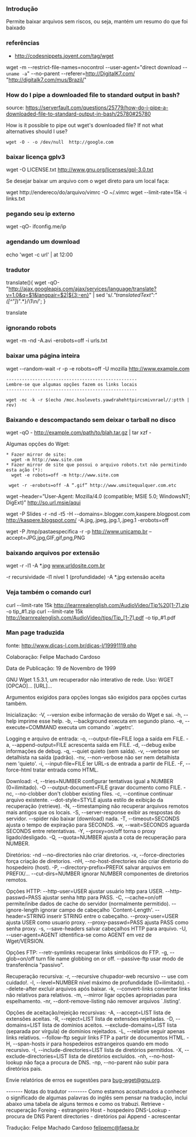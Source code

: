 ### Introdução
Permite baixar arquivos sem riscos, ou seja,
mantém um resumo do que foi baixado

### referências
* http://codesnippets.joyent.com/tag/wget

wget -m --restrict-file-names=nocontrol --user-agent="direct download -- `uname -a`" --no-parent --referer=http://DigitalK7.com/ "http://digitalk7.com/mus/Brazil/"

### How do I pipe a downloaded file to standard output in bash?
source: https://serverfault.com/questions/25779/how-do-i-pipe-a-downloaded-file-to-standard-output-in-bash/25780#25780

How is it possible to pipe out wget's downloaded file? If not what alternatives should I use?

    wget -O - -o /dev/null  http://google.com


### baixar licença gplv3

 wget -O LICENSE.txt http://www.gnu.org/licenses/gpl-3.0.txt

Se desejar baixar um arquivo com o wget direto para um local faça:

  wget http://endereco/do/arquivo/vimrc -O ~/.vimrc
  wget --limit-rate=15k -i links.txt

### pegando seu ip externo

wget -qO- ifconfig.me/ip

### agendando um download

echo 'wget -c url' | at 12:00

### tradutor

translate(){ wget -qO- "http://ajax.googleapis.com/ajax/services/language/translate?v=1.0&q=$1&langpair=$2|${3:-en}" | sed 's/.*"translatedText":"\([^"]*\)".*}/\1\n/'; }


translate <phrase> <source-language> <output-language>

### ignorando robots

wget -m -nd -A.avi -erobots=off -i urls.txt


### baixar uma página inteira

wget --random-wait -r -p -e robots=off -U mozilla http://www.example.com

    --------------------------------------------------
    Lembre-se que algumas opções fazem os links locais
    --------------------------------------------------

    wget -nc -k -r $(echo /moc.hsolevets.yawdrahehttpircsmivnrael//:ptth | rev)

### Baixando e descompactando sem deixar o tarball no disco

wget -qO - http://example.com/path/to/blah.tar.gz | tar xzf -



Algumas opções do Wget:

    * Fazer mirror de site:
      wget -m http://www.site.com
    * Fazer mirror de site que possui o arquivo robots.txt não permitindo esta ação (*):
      wget -e robots=off -m http://www.site.com

     wget -r -erobots=off -A “.gif” http://www.umsitequalquer.com.etc

wget –header=”User-Agent: Mozilla/4.0 (compatible; MSIE 5.0; WindowsNT; DigExt)” http://so.url.msie/aqui

wget -P Slides -r -nd -t5 -H --domains=.blogger.com,kaspere.blogpost.com http://kaspere.blogspot.com/ -A.jpg,.jpeg,.jpg.1,.jpeg.1 -erobots=off




wget -P /tmp/pastaespecifica -r -p http://www.unicamp.br –accept=JPG,jpg,GIF,gif,png,PNG


### baixando arquivos por extensão

wget -r -l1 -A *.jpg www.urldosite.com.br

   -r recursividade
   -l1 nível 1 (profundidade)
   -A *.jpg  extensão aceita

### Veja também o comando curl

curl --limit-rate 15k http://learnrealenglish.com/AudioVideo/Tip%20[1-7].zip -o tip_#1.zip
curl --limit-rate 15k http://learnrealenglish.com/AudioVideo/tips/Tip_[1-7].pdf -o tip_#1.pdf


### Man page traduzida
fonte: http://www.dicas-l.com.br/dicas-l/19991119.php

Colaboração: Felipe Machado Cardoso

Data de Publicação: 19 de Novembro de 1999

  GNU Wget 1.5.3.1, um recuperador não interativo de rede.
  Uso: WGET [OPCAO]... [URL]...

  Argumentos exigidos para opções longas são exigidos para opções curtas também.

  Inicialização:
    -V,  --version           exibe  informação de versão do Wget e sai.
    -h,  --help              imprime esse help.
    -b,  --background        executa em segundo plano.
    -e,  --execute=COMMAND   executa um comando `.wgetrc'.

  Logging e arquivo de entrada:
    -o,  --output-file=FILE     loga a saída em FILE.
    -a,  --append-output=FILE   acrescenta saída em FILE.
    -d,  --debug                exibe  informações de debug.
    -q,  --quiet                quieto (sem saída).
    -v,  --verbose              ser detalhista na saída (padrão).
    -nv, --non-verbose          não ser nem detalhista nem 'quieto'.
    -i,  --input-file=FILE      ler URL-s de entrada a partir de FILE.
    -F,  --force-html           tratar entrada como HTML.

  Download:
    -t,  --tries=NUMBER           configurar tentativas igual a NUMBER (0=ilimitado).
    -O   --output-document=FILE   gravar documento como FILE.
    -nc, --no-clobber             don't clobber existing files.
    -c,  --continue               continuar arquivo existente.
         --dot-style=STYLE        ajusta estilo de exibição da recuperação (retrieve).
    -N,  --timestamping           não recuperar arquivos remotos mais antigos que os locais.
    -S,  --server-response        exibir as respostas do servidor.
         --spider                 não baixar (download) nada.
    -T,  --timeout=SECONDS        ajusta o tempo de expiração para SECONDS.
    -w,  --wait=SECONDS           aguarda SECONDS entre retentativas.
    -Y,  --proxy=on/off           torna o proxy ligado/desligado.
    -Q,  --quota=NUMBER           ajusta a cota de recuperação para NUMBER.

  Diretórios:
    -nd  --no-directories            não criar diretorios.
    -x,  --force-directories         força criação de diretorios.
    -nH, --no-host-directories       não criar diretorio do hospedeiro (host).
    -P,  --directory-prefix=PREFIX   salvar arquivos em PREFIX/...
         --cut-dirs=NUMBER           ignorar NUMBER componentes de diretorios remotos.

  Opções HTTP:
         --http-user=USER      ajustar usuário http para USER.
         --http-passwd=PASS    ajustar senha http para PASS.
    -C,  --cache=on/off        permite/inibe dados de cache do servidor (normalmente
  permitido).
         --ignore-length       ignorar campo de cabeçalho `Content-Length'.
         --header=STRING       inserir STRING entre o cabeçalho.
         --proxy-user=USER     ajusta USER como usuario proxy.
         --proxy-passwd=PASS   ajusta PASS como senha proxy.
    -s,  --save-headers        salvar cabeçalhos HTTP para arquivo.
    -U,  --user-agent=AGENT    idtentifica-se como AGENT em vez de Wget/VERSION.

  Opções FTP:
         --retr-symlinks   recuperar links simbólicos do FTP.
    -g,  --glob=on/off     turn file name globbing on or off.
         --passive-ftp     usar modo de transferência "passivo".

  Recuperação recursiva:
    -r,  --recursive             chupador-web recursivo -- use com cuidado!.
    -l,  --level=NUMBER          nível máximo de profundidade (0=ilimitado).
         --delete-after          excluir arquivos após baixar.
    -k,  --convert-links         converter links não relativos para relativos.
    -m,  --mirror                ligar opções apropriadas para espelhamento.
    -nr, --dont-remove-listing   não remover arquivos `.listing'.

  Opções de aceitação/rejeição recursivas:
    -A,  --accept=LIST                lista de extensões aceitas.
    -R,  --reject=LIST                lista de extensões rejeitadas.
    -D,  --domains=LIST               lista de domínios aceitos.
         --exclude-domains=LIST       lista (separada por vírgula) de domínios rejeitados.
    -L,  --relative                   seguir apenas links relativos.
         --follow-ftp                 seguir links FTP a partir de documentos HTML.
    -H,  --span-hosts                 ir para hospedeiros estrangeiros quando em modo
  recursivo.
    -I,  --include-directories=LIST   lista de diretórios permitidos.
    -X,  --exclude-directories=LIST   lista de diretórios excluídos.
    -nh, --no-host-lookup             não faça a procura de DNS.
    -np, --no-parent                  não subir para diretórios pais.

  Envie relatórios de erros ee sugestões para <bug-wget@gnu.org>.

   ------- Notas do tradutor --------
  Como estamos acostumados a conhecer o significado de algumas palavras do inglês sem pensar
  na tradução, inclui abaixo uma tabela de alguns termos e como os trabuzi.
  Retrieve -           recuperação
  Foreing -            estrangeiro
  Host -               hospedeiro
  DNS-Lookup -         procura de DNS
  Parent directories - diretórios pai
  Append -             acrescentar


  Tradução: Felipe Machado Cardoso <felipemc@faesa.br>

